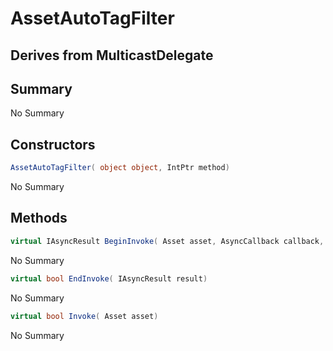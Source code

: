 # AssetAutoTagFilter

## Derives from MulticastDelegate

## Summary

No Summary
## Constructors

```c#
AssetAutoTagFilter( object object, IntPtr method) 
```
No Summary
## Methods

```c#
virtual IAsyncResult BeginInvoke( Asset asset, AsyncCallback callback, object object) 
```
No Summary
```c#
virtual bool EndInvoke( IAsyncResult result) 
```
No Summary
```c#
virtual bool Invoke( Asset asset) 
```
No Summary
